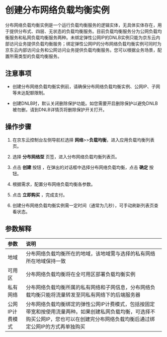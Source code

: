 # 创建分布网络负载均衡实例
分布网络负载均衡实例是一个运行负载均衡服务的逻辑实体，无具体实体存在，用于提供分布式、四层、无状态的负载均衡服务。目前负载均衡服务分为公网负载均衡服务和私网负载均衡服务两种。未绑定弹性公网IP的DNLB实例只能为京东云内部访问业务提供负载均衡服务；绑定弹性公网IP的分布网络负载均衡实例可同时为京东云内部访问业务和公网访问业务提供负载均衡服务。您可以根据业务场景，配置所需类型的负载均衡服务。
## 注意事项
 * 创建分布网络负载均衡实例前，请确保分布网络负载均衡实例、公网IP、子网等未达配额限制。

 *  创建DNLB时，默认关闭删除保护功能。如您需要开启删除保护以避免DNLB被勿删，请到DNLB详情页将删除保护开关打开。
## 操作步骤
 1. 在京东云控制台左侧导航栏选择 **网络**>>**负载均衡**，进入应用负载均衡列表页。
 
 2. 选择 **分布网络型** 页签，进入分布网络负载均衡列表页。
 
 3. 点击 **创建** 按钮 ，在弹出的对话框中选择分布网络负载均衡，点击 **确定** 按钮。
 
 4. 根据需求，配置分布网络负载均衡各参数。

 5. 点击 **立即购买** ，完成支付。

 6. 创建分布网络负载均衡实例需一定时间（通常为几秒），可手动刷新列表页查看状态。

## 参数解释
| 参数	| 说明	| 
| :- | :- |
|地域	|分布网络负载均衡所在的地域，该地域需与选择的私有网络所在地域保持一致	|
|可用区	|分布网络负载均衡将在全可用区部署负载均衡实例	|
|私有网络	|分布网络负载均衡所属的私有网络和子网信息，分布网络负载均衡只能将流量转发至同私有网络下的后端服务器	|
|公网IP计费模式|分布网络负载均衡绑定的弹性公网IP计费模式，包括按固定带宽和按使用流量两种。如果创建私网负载均衡，可选择不购买公网IP，您也可以在创建完分布网络负载均衡后通过绑定公网IP的方式再单独购买|
